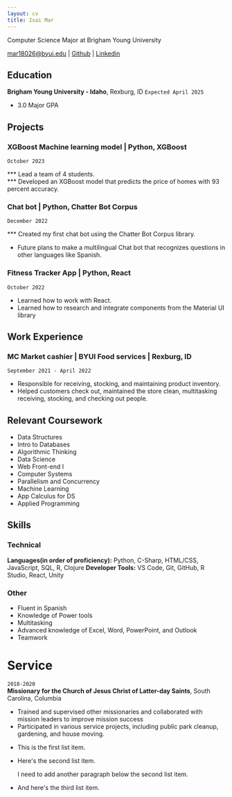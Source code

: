 ```yaml
---
layout: cv
title: Isai Mar
---
```


Computer Science Major at Brigham Young University

<div id="webaddress">
<a href="mar18026@byui.edu">mar18026@byui.edu</a>
| <a href="https://github.com/IsaiMar">Github</a>
| <a href="https://www.linkedin.com/in/isai-mar-gar/">Linkedin</a>
</div>


## Education


__Brigham Young University - Idaho__, Rexburg, ID `Expected April 2025`

- 3.0 Major GPA

## Projects

### XGBoost Machine learning model | Python, XGBoost
`October 2023`  

*** Lead a team of 4 students.  
*** Developed an XGBoost model that predicts the price of homes with 93 percent accuracy.  

### Chat bot | Python, Chatter Bot Corpus
`December 2022`  

*** Created my first chat bot using the Chatter Bot Corpus library.  
* Future plans to make a multilingual Chat bot that recognizes questions in other languages like Spanish.

### Fitness Tracker App | Python, React
`October 2022`  

* Learned how to work with React.  
* Learned how to research and integrate components from the Material UI library   
   
## Work Experience

###	MC Market cashier | BYUI Food services | Rexburg, ID 
`September 2021 - April 2022`  

* Responsible for receiving, stocking, and maintaining product inventory.  
* Helped customers check out, maintained the store clean, multitasking receiving, stocking, and checking out people.  

## Relevant Coursework
-   Data Structures
-   Intro to Databases
-   Algorithmic Thinking
-   Data Science
-   Web Front-end I
-   Computer Systems
-   Parallelism and
Concurrency
-   Machine Learning
-   App Calculus for DS
-   Applied Programming


## Skills 

### Technical
**Languages(in order of proficiency):** Python, C-Sharp, HTML/CSS, JavaScript, SQL, R, Clojure
**Developer Tools:** VS Code, Git, GitHub, R Studio, React, Unity

### Other
-	Fluent in Spanish
-	Knowledge of Power tools
-	Multitasking
-	Advanced knowledge of Excel, Word, PowerPoint, and Outlook
-	Teamwork	

# Service

`2018-2020`  
__Missionary for the Church of Jesus Christ of Latter-day Saints__, South Carolina, Columbia

-	Trained and supervised other missionaries and collaborated with mission leaders to improve mission success
-	Participated in various service projects, including public park cleanup, gardening, and house moving.

* This is the first list item.
* Here's the second list item.

    I need to add another paragraph below the second list item.

* And here's the third list item.
<!-- ### Footer

Last updated: December 2nd,2023 -->


